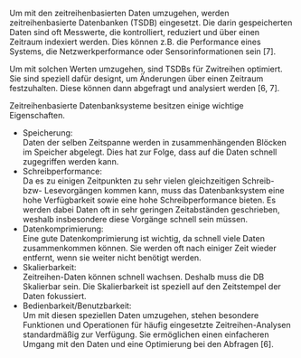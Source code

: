 Um mit den zeitreihenbasierten Daten umzugehen, werden zeitreihenbasierte Datenbanken (TSDB) eingesetzt.
Die darin gespeicherten Daten sind oft Messwerte, die kontrolliert, reduziert und über einen Zeitraum indexiert werden.
Dies können z.B. die Performance eines Systems, die Netzwerkperformance oder Sensorinformationen sein [7].

Um mit solchen Werten umzugehen, sind TSDBs für Zwitreihen optimiert.
Sie sind speziell dafür designt, um Änderungen über einen Zeitraum festzuhalten.
Diese können dann abgefragt und analysiert werden [6, 7].

Zeitreihenbasierte Datenbanksysteme besitzen einige wichtige Eigenschaften.

-   Speicherung:<br>
    Daten der selben Zeitspanne werden in zusammenhängenden Blöcken im Speicher abgelegt.
    Dies hat zur Folge, dass auf die Daten schnell zugegriffen werden kann.
-   Schreibperformance:<br>
    Da es zu einigen Zeitpunkten zu sehr vielen gleichzeitigen Schreib- bzw- Lesevorgängen kommen kann, muss das Datenbanksystem eine hohe Verfügbarkeit sowie eine hohe Schreibperformance bieten.
    Es werden dabei Daten oft in sehr geringen Zeitabständen geschrieben, weshalb insbesondere diese Vorgänge schnell sein müssen.
-   Datenkomprimierung:<br>
    Eine gute Datenkomprimierung ist wichtig, da schnell viele Daten zusammenkommen können.
    Sie werden oft nach einiger Zeit wieder entfernt, wenn sie weiter nicht benötigt werden.
-   Skalierbarkeit:<br>
    Zeitreihen-Daten können schnell wachsen.
    Deshalb muss die DB Skalierbar sein.
    Die Skalierbarkeit ist speziell auf den Zeitstempel der Daten fokussiert.
-   Bedienbarkeit/Benutzbarkeit:<br>
    Um mit diesen speziellen Daten umzugehen, stehen besondere Funktionen und Operationen für häufig eingesetzte Zeitreihen-Analysen standardmäßig zur Verfügung.
    Sie ermöglichen einen einfacheren Umgang mit den Daten und eine Optimierung bei den Abfragen [6].
